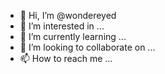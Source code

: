 - 👋 Hi, I’m @wondereyed
- 👀 I’m interested in ...
- 🌱 I’m currently learning ...
- 💞️ I’m looking to collaborate on ...
- 📫 How to reach me ...

<!---
wondereyed/wondereyed is a ✨ special ✨ repository because its `README.md` (this file) appears on your GitHub profile.
You can click the Preview link to take a look at your changes.
--->
